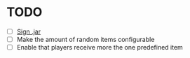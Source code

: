 # TODO
- [ ] [Sign .jar](http://mcforge.readthedocs.io/en/latest/concepts/jarsigning/#signing-a-jar)
- [ ] Make the amount of random items configurable
- [ ] Enable that players receive more the one predefined item
